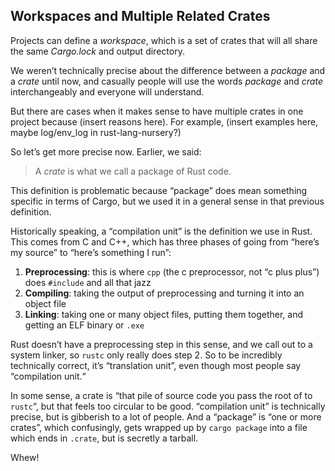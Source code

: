 ## Workspaces and Multiple Related Crates

Projects can define a *workspace*, which is a set of crates that will all share
the same *Cargo.lock* and output directory.

We weren’t technically precise about the difference between a *package* and a
*crate* until now, and casually people will use the words *package* and *crate*
interchangeably and everyone will understand.

But there are cases when it makes sense to have multiple crates in one project
because (insert reasons here). For example, (insert examples here, maybe
log/env_log in rust-lang-nursery?)

So let’s get more precise now. Earlier, we said:

> A *crate* is what we call a package of Rust code.

This definition is problematic because “package” does mean something specific
in terms of Cargo, but we used it in a general sense in that previous
definition.

Historically speaking, a “compilation unit” is the definition we use in Rust.
This comes from C and C++, which has three phases of going from “here’s my
source” to “here’s something I run”:

1. **Preprocessing**: this is where `cpp` (the c preprocessor, not “c plus
     plus”) does `#include` and all that jazz
2. **Compiling**: taking the output of preprocessing and turning it into an
     object file
3. **Linking**: taking one or many object files, putting them together, and
     getting an ELF binary or `.exe`

Rust doesn’t have a preprocessing step in this sense, and we call out to a
system linker, so `rustc` only really does step 2. So to be incredibly
technically correct, it’s “translation unit”, even though most people say
“compilation unit.“

In some sense, a crate is “that pile of source code you pass the root of to
`rustc`“, but that feels too circular to be good. “compilation unit” is
technically precise, but is gibberish to a lot of people. And a “package” is
“one or more crates”, which confusingly, gets wrapped up by `cargo package`
into a file which ends in `.crate`, but is secretly a tarball.

Whew!
